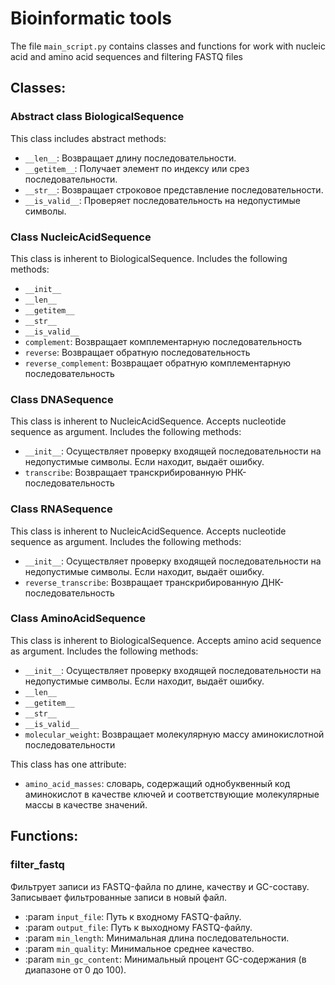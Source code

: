 # Bioinformatic tools

The file `main_script.py` contains classes and functions for work with
nucleic acid and amino acid sequences and filtering FASTQ files

## Classes:

### Abstract class BiologicalSequence

This class includes abstract methods:

- `__len__`: Возвращает длину последовательности.
- `__getitem__`: Получает элемент по индексу или срез последовательности.
- `__str__`: Возвращает строковое представление последовательности.
- `__is_valid__`: Проверяет последовательность на недопустимые символы.

### Class NucleicAcidSequence

This class is inherent to BiologicalSequence. Includes the following methods:

- `__init__`
- `__len__`
- `__getitem__`
- `__str__`
- `__is_valid__`
- `complement`: Возвращает комплементарную последовательность
- `reverse`: Возвращает обратную последовательность
- `reverse_complement`: Возвращает обратную комплементарную последовательность

### Class DNASequence

This class is inherent to NucleicAcidSequence. Accepts nucleotide sequence
as argument. Includes the following methods:

- `__init__`: Осуществляет проверку входящей последовательности на недопустимые символы. Если находит, выдаёт ошибку.
- `transcribe`: Возвращает транскрибированную РНК-последовательность

### Class RNASequence

This class is inherent to NucleicAcidSequence. Accepts nucleotide sequence
as argument. Includes the following methods:

- `__init__`: Осуществляет проверку входящей последовательности на недопустимые символы. Если находит, выдаёт ошибку.
- `reverse_transcribe`: Возвращает транскрибированную ДНК-последовательность

### Class AminoAcidSequence

This class is inherent to BiologicalSequence. Accepts amino acid sequence
as argument. Includes the following methods:

- `__init__`: Осуществляет проверку входящей последовательности на недопустимые символы. Если находит, выдаёт ошибку.
- `__len__`
- `__getitem__`
- `__str__`
- `__is_valid__`
- `molecular_weight`: Возвращает молекулярную массу аминокислотной последовательности

This class has one attribute:

- `amino_acid_masses`: словарь, содержащий однобуквенный код аминокислот в качестве ключей и соответствующие молекулярные массы в качестве значений.

## Functions:

### filter_fastq

Фильтрует записи из FASTQ-файла по длине, качеству и GC-составу. Записывает фильтрованные записи в новый файл.

- :param `input_file`: Путь к входному FASTQ-файлу.
- :param `output_file`: Путь к выходному FASTQ-файлу.
- :param `min_length`: Минимальная длина последовательности.
- :param `min_quality`: Минимальное среднее качество.
- :param `min_gc_content`: Минимальный процент GC-содержания (в диапазоне от 0 до 100).
